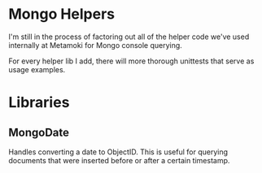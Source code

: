 # Mongo Helpers

I'm still in the process of factoring out all of the helper code we've used internally at Metamoki for Mongo console querying.  

For every helper lib I add, there will more thorough unittests that serve as usage examples.

# Libraries
## MongoDate

Handles converting a date to ObjectID.  This is useful for querying documents that were inserted before or after a certain timestamp.